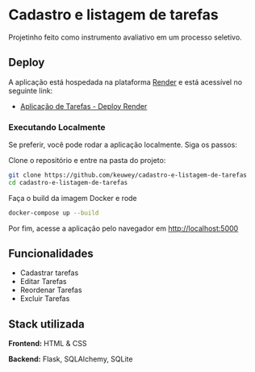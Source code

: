 # Cadastro e listagem de tarefas

Projetinho feito como instrumento avaliativo em um processo seletivo.

## Deploy

A aplicação está hospedada na plataforma [Render](https://render.com/) e está acessível no seguinte link:

- [Aplicação de Tarefas - Deploy Render](https://cadastro-e-listagem-de-tarefas.onrender.com/)

### Executando Localmente

Se preferir, você pode rodar a aplicação localmente. Siga os passos:

Clone o repositório e entre na pasta do projeto:

```bash
git clone https://github.com/keuwey/cadastro-e-listagem-de-tarefas
cd cadastro-e-listagem-de-tarefas
```

Faça o build da imagem Docker e rode

```bash
docker-compose up --build
```

Por fim, acesse a aplicação pelo navegador em <http://localhost:5000>

## Funcionalidades

- Cadastrar tarefas
- Editar Tarefas
- Reordenar Tarefas
- Excluir Tarefas

## Stack utilizada

**Frontend:** HTML & CSS

**Backend:** Flask, SQLAlchemy, SQLite
